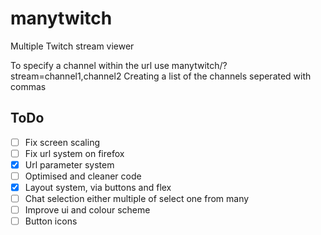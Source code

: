 # manytwitch
Multiple Twitch stream viewer


To specify a channel within the url use manytwitch/?stream=channel1,channel2
Creating a list of the channels seperated with commas

## ToDo
- [ ] Fix screen scaling
- [ ] Fix url system on firefox
- [x] Url parameter system
- [ ] Optimised and cleaner code
- [x] Layout system, via buttons and flex
- [ ] Chat selection either multiple of select one from many
- [ ] Improve ui and colour scheme
- [ ] Button icons

